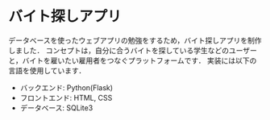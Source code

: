 # バイト探しアプリ
データベースを使ったウェブアプリの勉強をするため，バイト探しアプリを制作しました．
コンセプトは，自分に合うバイトを探している学生などのユーザーと，バイトを雇いたい雇用者をつなぐプラットフォームです．
実装には以下の言語を使用しています．
- バックエンド: Python(Flask)
- フロントエンド: HTML, CSS
- データベース: SQLite3
